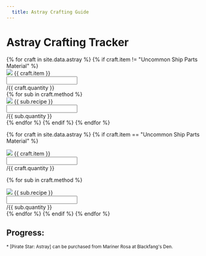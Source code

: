 ```yaml
---
  title: Astray Crafting Guide
---
```


<h1>Astray Crafting Tracker</h1>

<div class="progress">
  <div id="astray_1" class="progress-bar" role="progressbar"></div>
	<div id="astray_2" class="progress-bar" role="progressbar"></div>
	<div id="astray_3" class="progress-bar" role="progressbar"></div>
	<div id="astray_4" class="progress-bar" role="progressbar"></div>
	<div id="astray_5" class="progress-bar" role="progressbar"></div>
</div>

<div class="row">
	<div class="col-lg-8">
{% for craft in site.data.astray %}
{% if craft.item != "Uncommon Ship Parts Material" %}
<div class="input-group my-3">
  <div class="input-group-prepend">
    <span class="input-group-text {{ craft.color }}"><img src="/assets/img/icon/{{ craft.icon }}.png"> {{ craft.item }}</span>
  </div>  
  <input id="{{ craft.icon }}" type="text" class="form-control" aria-label="{{ craft.item }}" aria-describedby="basic-addon2">
  <div class="input-group-append">
    <span class="input-group-text {{ craft.color }}" id="basic-addon2">/{{ craft.quantity }}</span>
  </div>
</div>
{% for sub in craft.method %}
<div class="input-group my-3 mx-5 sub-recipe-item">
  <div class="input-group-prepend">
    <span class="input-group-text {{ sub.color }}"><img src="/assets/img/icon/{{ sub.icon }}.png"> {{ sub.recipe }}</span>
  </div>  
  <input id="{{ sub.icon }}" type="text" class="form-control" aria-label="{{ sub.recipe }}" aria-describedby="basic-addon2">
  <div class="input-group-append">
    <span class="input-group-text {{ sub.color }}" id="basic-addon2">/{{ sub.quantity }}</span>
  </div>
</div>
{% endfor %}
{% endif %}
{% endfor %}

{% for craft in site.data.astray %}
{% if craft.item == "Uncommon Ship Parts Material" %}
<div class="input-group my-3">
  <div class="input-group-prepend">
    <span class="input-group-text {{ craft.color }}"><img src="/assets/img/icon/{{ craft.icon }}.png"> {{ craft.item }}</span>
  </div>  
  <input id="{{ craft.icon }}" type="text" class="form-control" aria-label="{{ craft.item }}" aria-describedby="basic-addon2">
  <div class="input-group-append">
    <span class="input-group-text {{ craft.color }}" id="basic-addon2">/{{ craft.quantity }}</span>
  </div>
</div>

<div class="my-3 mx-5 progress">
  <div id="uncommon_ship" class="progress-bar" role="progressbar"></div>
</div>

{% for sub in craft.method %}
<div class="input-group my-3 mx-5 sub-recipe-item">
  <div class="input-group-prepend">
    <span class="input-group-text {{ sub.color }}"><img src="/assets/img/icon/{{ sub.icon }}.png"> {{ sub.recipe }}</span>
  </div>  
  <input id="{{ sub.icon }}" type="text" class="form-control" aria-label="{{ sub.recipe }}" aria-describedby="basic-addon2">
  <div class="input-group-append">
    <span class="input-group-text {{ sub.color }}" id="basic-addon2">/{{ sub.quantity }}</span>
  </div>
</div>
{% endfor %}
{% endif %}
{% endfor %}
</div>

<div class="col-sm">
  <h2 class="my-3">Progress: <span id="progress"></span></h2>
  <p><small>* [Pirate Star: Astray] can be purchased from Mariner Rosa at Blackfang's Den. </small></p>
</div>
  
</div>
<script>
$(document).ready(function() {

  /*Reset all fields to 0 at first load*/
  $('input').each(function() {
    find = $(this).attr("id")
    found = localStorage.getItem(find)
    if (found == "NaN" || found == undefined) {
      $(this).val('0')
    } else {
      $(this).val(found)
    }
  })

  /*When fields have been altered LOCALSTORAGE*/
  $("input").change(function() {
    $("input").each(function() {
      check = $(this).val()
      if (check == "" || check == undefined) {
        $(this).val('0')
      }
      quantity = parseInt($(this).val())
      type = $(this).attr("id")
      localStorage.setItem(type, quantity)
    });
    
  /*When fields have been altered CALCULATIONS*/
  astray_blueprint = parseInt($('#all_quest_01_151').val())
  if (astray_blueprint > 1) {
    astray_blueprint = 1
  }
  she_drifts = parseInt($('#icon_quest_16_shedrifts').val())
  if (she_drifts > 25) {
    she_drifts = 25
  }
  astray_manual = parseInt($('#all_quest_03_5').val())
  if (astray_manual > 1) {
    astray_manual = 1
  }
  pirate_star = parseInt($('#all_quest_02_58').val())
  if (pirate_star > 1) {
    pirate_star = 1
  }
      pirate_coin = parseInt($('#use_1_40').val())
  if (pirate_coin > 300000) {
    pirate_coin = 300000
  }
  blackfang = parseInt($('#icon_quest_13_blackfang').val())
  if (blackfang > 1) {
    blackfang = 1
  }  
  cert_pirate = parseInt($('#use_4_76').val())
  if (cert_pirate > 1) {
    cert_pirate = 1
  }
  pest = parseInt($('#icon_quest_16_pest').val())
  if (pest > 15) {
    pest = 15
  }
  wood = parseInt($('#use_3_252').val())
  if (wood > 570) {
    wood = 570
  }
  uncommon_parts = parseInt($('#use_8_118').val())
  if (uncommon_parts > 15) {
    uncommon_parts = 15
  }
  strong_ore = parseInt($('#use_5_76').val())
  if (strong_ore > 75) {
    strong_ore = 75
  }
  sturdy_timber = parseInt($('#use_4_4').val())
  if (sturdy_timber > 75) {
    sturdy_timber = 75
  }
  heavy_iron_ore = parseInt($('#use_3_239').val())
  if (heavy_iron_ore > 200) {
    heavy_iron_ore = 200
  }
  tender_timber = parseInt($('#use_3_253').val())
  if (tender_timber > 200) {
    tender_timber = 200
  }
  gold = parseInt($('#use_2_108').val())
  if (gold > 500) {
    gold = 500
  }

  /*Calculate Astray completion*/
  astray_1 = (((astray_blueprint + she_drifts) / 26) * 100) / 5
  $("#astray_1").attr('style', 'width:' + astray_1 + "%")
  astray_2 = (((astray_manual + pirate_star + (pirate_coin/300000) + blackfang) / 4) * 100) / 5
  $("#astray_2").attr('style', 'width:' + astray_2 + "%")
  astray_3 = (((cert_pirate + pest) / 16) * 100) / 5
  $("#astray_3").attr('style', 'width:' + astray_3 + "%")
  astray_4 = ((wood / 570) * 100) / 5
  $("#astray_4").attr('style', 'width:' + astray_4 + "%")
  astray_5 = ((uncommon_parts / 15) * 100) / 5
  $("#astray_5").attr('style', 'width:' + astray_5 + "%")

  astray_percent = astray_1 + astray_2 + astray_3 + astray_4 + astray_5
  $("#progress").html(astray_percent.toFixed(2) + "%")



  /*Calculate completion of Uncommon Ship Parts Material*/
  uncommon_ship_mats = ((strong_ore + sturdy_timber + heavy_iron_ore + tender_timber + gold) / 1050) * 100

  $("#uncommon_ship").attr('style', 'width:' + uncommon_ship_mats + "%")
  $("#uncommon_ship").html((Math.round(uncommon_ship_mats * 100)/100) + "%")
  });

  /*First iteration*/
  astray_blueprint = parseInt($('#all_quest_01_151').val())
  if (astray_blueprint > 1) {
    astray_blueprint = 1
  }
  she_drifts = parseInt($('#icon_quest_16_shedrifts').val())
  if (she_drifts > 25) {
    she_drifts = 25
  }
  astray_manual = parseInt($('#all_quest_03_5').val())
  if (astray_manual > 1) {
    astray_manual = 1
  }
  pirate_star = parseInt($('#all_quest_02_58').val())
  if (pirate_star > 1) {
    pirate_star = 1
  }
    pirate_coin = parseInt($('#use_1_40').val())
  if (pirate_coin > 300000) {
    pirate_coin = 300000
  }
  blackfang = parseInt($('#icon_quest_13_blackfang').val())
  if (blackfang > 1) {
    blackfang = 1
  }
  cert_pirate = parseInt($('#use_4_76').val())
  if (cert_pirate > 1) {
    cert_pirate = 1
  }
  pest = parseInt($('#icon_quest_16_pest').val())
  if (pest > 15) {
    pest = 15
  }
  wood = parseInt($('#use_3_252').val())
  if (wood > 570) {
    wood = 570
  }
  uncommon_parts = parseInt($('#use_8_118').val())
  if (uncommon_parts > 15) {
    uncommon_parts = 15
  }
  strong_ore = parseInt($('#use_5_76').val())
  if (strong_ore > 75) {
    strong_ore = 75
  }
  sturdy_timber = parseInt($('#use_4_4').val())
  if (sturdy_timber > 75) {
    sturdy_timber = 75
  }
  heavy_iron_ore = parseInt($('#use_3_239').val())
  if (heavy_iron_ore > 200) {
    heavy_iron_ore = 200
  }
  tender_timber = parseInt($('#use_3_253').val())
  if (tender_timber > 200) {
    tender_timber = 200
  }
  gold = parseInt($('#use_2_108').val())
  if (gold > 500) {
    gold = 500
  }

  /*Calculate Astray completion*/
  astray_1 = (((astray_blueprint + she_drifts) / 26) * 100) / 5
  $("#astray_1").attr('style', 'width:' + astray_1 + "%")
  astray_2 = (((astray_manual + pirate_star + (pirate_coin/300000) + blackfang) / 4) * 100) / 5
  $("#astray_2").attr('style', 'width:' + astray_2 + "%")
  astray_3 = (((cert_pirate + pest) / 16) * 100) / 5
  $("#astray_3").attr('style', 'width:' + astray_3 + "%")
  astray_4 = ((wood / 570) * 100) / 5
  $("#astray_4").attr('style', 'width:' + astray_4 + "%")
  astray_5 = ((uncommon_parts / 15) * 100) / 5
  $("#astray_5").attr('style', 'width:' + astray_5 + "%")

  astray_percent = astray_1 + astray_2 + astray_3 + astray_4 + astray_5
  $("#progress").html(astray_percent.toFixed(2) + "%")



  /*Calculate completion of Uncommon Ship Parts Material*/
  uncommon_ship_mats = ((strong_ore + sturdy_timber + heavy_iron_ore + tender_timber + gold) / 1050) * 100

  $("#uncommon_ship").attr('style', 'width:' + uncommon_ship_mats + "%")
  $("#uncommon_ship").html((Math.round(uncommon_ship_mats * 100)/100) + "%")
});
</script>
